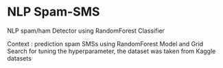 # NLP Spam-SMS
NLP spam/ham Detector using RandomForest Classifier

Context : prediction spam SMSs using RandomForest Model and Grid Search for tuning the hyperparameter,
          the dataset was taken from Kaggle datasets 
